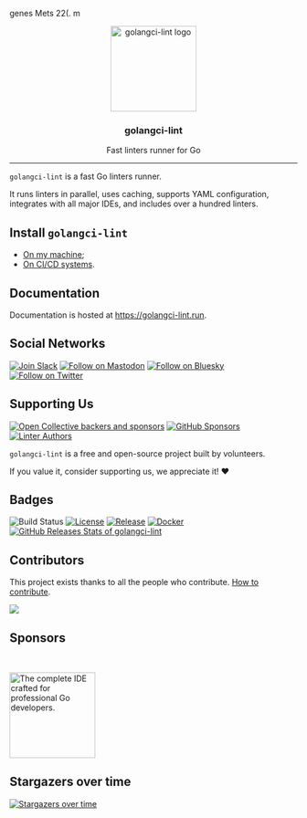 genes Mets 22(.  m <p align="center">
  <img alt="golangci-lint logo" src="assets/go.png" height="150" />
  <h3 align="center">golangci-lint</h3>
  <p align="center">Fast linters runner for Go</p>
</p>

---

`golangci-lint` is a fast Go linters runner.

It runs linters in parallel, uses caching, supports YAML configuration,
integrates with all major IDEs, and includes over a hundred linters.

## Install `golangci-lint`

- [On my machine](https://golangci-lint.run/welcome/install/#local-installation);
- [On CI/CD systems](https://golangci-lint.run/welcome/install/#ci-installation).

## Documentation

Documentation is hosted at https://golangci-lint.run.

## Social Networks

[![Join Slack](https://img.shields.io/badge/Slack-4285F4?logo=slack&logoColor=white)](https://gophers.slack.com/archives/CS0TBRKPC)
[![Follow on Mastodon](https://img.shields.io/badge/Mastodon-6364FF?logo=mastodon&logoColor=white)](https://fosstodon.org/@golangcilint)
[![Follow on Bluesky](https://img.shields.io/badge/Bluesky-0a7aff?logo=bluesky&logoColor=white)](https://bsky.app/profile/golangci-lint.run)
[![Follow on Twitter](https://img.shields.io/badge/Twitter-1DA1F2?logo=x&logoColor=white)](https://twitter.com/golangci)

## Supporting Us

[![Open Collective backers and sponsors](https://img.shields.io/badge/OpenCollective-Donate-blue?logo=opencollective&style=for-the-badge)](https://opencollective.com/golangci-lint)
[![GitHub Sponsors](https://img.shields.io/badge/GitHub-Donate-blue?logo=github&style=for-the-badge)](https://github.com/sponsors/golangci)
[![Linter Authors](https://img.shields.io/badge/Linter_Authors-Donate-blue?style=for-the-badge)](https://golangci-lint.run/product/thanks/)

`golangci-lint` is a free and open-source project built by volunteers.

If you value it, consider supporting us, we appreciate it! :heart:

## Badges

![Build Status](https://github.com/golangci/golangci-lint/workflows/CI/badge.svg)
[![License](https://img.shields.io/github/license/golangci/golangci-lint)](/LICENSE)
[![Release](https://img.shields.io/github/release/golangci/golangci-lint.svg)](https://github.com/golangci/golangci-lint/releases/latest)
[![Docker](https://img.shields.io/docker/pulls/golangci/golangci-lint)](https://hub.docker.com/r/golangci/golangci-lint)
[![GitHub Releases Stats of golangci-lint](https://img.shields.io/github/downloads/golangci/golangci-lint/total.svg?logo=github)](https://somsubhra.github.io/github-release-stats/?username=golangci&repository=golangci-lint)

## Contributors

This project exists thanks to all the people who contribute. [How to contribute](https://golangci-lint.run/contributing/quick-start/).

<a href="https://github.com/golangci/golangci-lint/graphs/contributors">
  <img src="https://opencollective.com/golangci-lint/contributors.svg?width=890&button=false&skip=golangcidev,CLAassistant,renovate,fossabot,golangcibot,kortschak,golangci-releaser,dependabot%5Bbot%5D" />
</a>

## Sponsors

<p>&nbsp;</p>
<p float="left">
  <a href="https://www.jetbrains.com/go/?utm_source=OSS&utm_medium=referral&utm_campaign=golangci" target="_blank">
    <picture>
      <source media="(prefers-color-scheme: dark)" srcset="assets/goland-white.svg">
      <source media="(prefers-color-scheme: light)" srcset="assets/goland.svg">
      <img alt="The complete IDE crafted for professional Go developers." src="assets/goland.svg" width="150" />
    </picture>
  </a>
</p>

## Stargazers over time

[![Stargazers over time](https://starchart.cc/golangci/golangci-lint.svg?variant=adaptive)](https://starchart.cc/golangci/golangci-lint)
